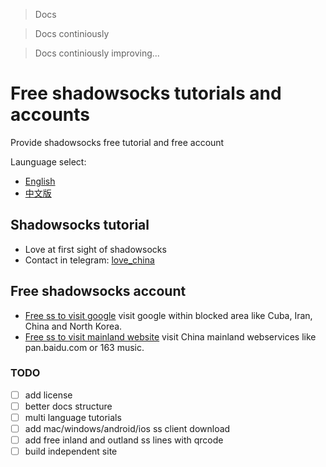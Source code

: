 > Docs 

> Docs continiously 

> Docs continiously improving...

# Free shadowsocks tutorials and accounts
Provide shadowsocks free tutorial and free account

Launguage select: 
- [English](https://github.com/itrump/ssfree "English version")
- [中文版](./cn/README.md "中文版")

## Shadowsocks tutorial
- Love at first sight of shadowsocks
- Contact in telegram: [love_china](https://t.me/joinchat/Git7-Q7OsELmCVq7u2qnNw)

## Free shadowsocks account
- [Free ss to visit google](./en/free_ss_site.md "free ss server account to visit google") visit google within blocked area like Cuba, Iran, China and North Korea.
- [Free ss to visit mainland website](./en/ss_to_visit_mainland_website.md "free ss server account to visit 163 music") visit China mainland webservices like pan.baidu.com or 163 music.

### TODO
- [ ] add license
- [ ] better docs structure
- [ ] multi language tutorials
- [ ] add mac/windows/android/ios ss client download
- [ ] add free inland and outland ss lines with qrcode
- [ ] build independent site
